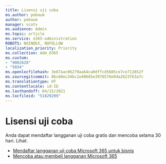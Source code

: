 ```yaml
---
title: Lisensi uji coba
ms.author: pebaum
author: pebaum
manager: scotv
ms.audience: Admin
ms.topic: article
ms.service: o365-administration
ROBOTS: NOINDEX, NOFOLLOW
localization_priority: Priority
ms.collection: Adm_O365
ms.custom:
- "9002620"
- "5034"
ms.openlocfilehash: 3e87aac06279aa64ca0dffcd5685ce7ce712652f
ms.sourcegitcommit: 8bc60ec34bc1e40685e3976576e04a2623f63a7c
ms.translationtype: HT
ms.contentlocale: id-ID
ms.lasthandoff: 04/15/2021
ms.locfileid: "51829299"
---
```

# <a name="trial-license"></a>Lisensi uji coba

Anda dapat mendaftar langganan uji coba gratis dan mencoba selama 30 hari. Lihat:

- [Mendaftar langganan uji coba Microsoft 365 untuk bisnis](https://docs.microsoft.com/microsoft-365/commerce/sign-up-for-office-365-trial?view=o365-worldwide)
- [Mencoba atau membeli langganan Microsoft 365](https://docs.microsoft.com/microsoft-365/commerce/try-or-buy-microsoft-365?view=o365-worldwide)
